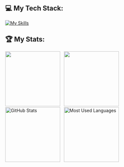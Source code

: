 ## 💻 My Tech Stack:

[![My Skills](https://skillicons.dev/icons?i=flutter,java,firebase,mongodb,postman,vscode&perline=10)](https://skillicons.dev)


## 🏆 My Stats:

<p>
    <img height=175 src="https://github-readme-stats.vercel.app/api?username=QuangXYZ&show_icons=true&count_private=true&theme=dark" />&nbsp;&nbsp;
    <img height=175 src="https://github-readme-stats.vercel.app/api/top-langs/?username=QuangXYZ&layout=compact&theme=dark" />&nbsp;&nbsp;
    <img height=175 alt="GitHub Stats" src="https://github-readme-stats.vercel.app/api?username=QuangXYZ&show_icons=true&count_private=true&theme=dark" />&nbsp;&nbsp;
    <img height=175 alt="Most Used Languages" src="https://github-readme-stats.vercel.app/api/top-langs/?username=QuangXYZ&layout=compact&theme=dark" />&nbsp;&nbsp;
</p>

